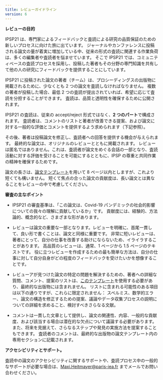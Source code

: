 ```yaml
---
title: レビューガイドライン
version: 6
---
```


**レビューの目的**

IPSP21 は、専門家によるフィードバックと査読による研究の品質保証のための新しいプロセスに向けた旅に出ています。 ジャーナルやカンファレンスに投稿される論文の量が着実に増加している中、従来の形式の査読に関連する作業負荷は、多くの編集者や査読者を悩ませています。 そこで IPSP21 では、コミュニティベースの査読プロセスを採用し、投稿した著者もその分野の専門知識を共有して他の人の研究にフィードバックを提供することにしています。

IPSP21 に投稿された論文の著者（チーム）は、プロシーディングスの出版物に掲載されるために、少なくとも 2 つの論文を査読しなければなりません。 複数の著者が投稿した場合、最低 2 つの査読が提出されていれば、希望に応じて査読を分担することができます。 査読は、品質と透明性を確保するために公開されます。

IPSP21 の査読は、従来の accept/reject 形式ではなく、**2 つのパート**で構成されます。 査読者は、コメントのリストと著者が改善できる提案、および論文に対する一般的な評価とコメントを提供するよう求められます（下記参照）。

その後、著者は投稿論文を修正し、査読者への回答を提供する機会が与えられます。 最終的な論文は、オリジナルのレビューとともに掲載されます。 レビューは匿名ではありません。これは、査読者が論文をめぐる会話の一部となり、査読活動に対する評価を受けることを可能にするとともに、IPSP の尊重と共同作業の精神を確保するためです。

論文の長さは、[論文テンプレート](https://IP4SP.org/conference/IPSP21_Full_Paper_Template.docx)を用いて 8 ページ以内としますが、これより短くても構いません。 短くて焦点の合った論文の貢献度は、長い論文とは異なることをレビューの中で考慮してください。

**審査の主なポイント**

- IPSP21 の審査基準は、「この論文は、Covid-19 パンデミックの社会的影響についての我々の理解に貢献しているか」です。 貢献度には、経験的、方法論的、概念的など、さまざまな形があります。

- レビューは論文の重要な一部となります。レビューを明確に、首尾一貫して、良い形で書くことは、論文と同様に重要です。 非常に短いレビューは、著者にとって、自分の仕事を改善する助けにならないため、イライラすることがあります。 高品質のレビューは、通常、1 ページから 1.5 ページのテキストです。 役に立つレビューを作成するための最も簡単な方法は、自分の仕事に対して自分自身がどの程度のフィードバックを受けたいかを想像することです。

- レビューアが見つけた論文の特定の問題を解決するための、著者への詳細な質問、コメント、提案のリストは、[このテンプレート](https://IP4SP.org/conference/IPSP21_Review_Template.docx)を使用する必要があり、最終的な出版物には含まれません。 リストに含まれる可能性のある項目は以下の通りですが、これらに限定されません： スペルミス、数学的エラー、論文の構造を修正するための提案、議論やデータ収集プロセスの説明についての詳細を求めること、検討すべきさらなる文献。

- コメントは一貫した文章として提供し、論文の関連性、内容、一般的な貢献度、および該当する場合は潜在的な欠点について議論する必要があります。 また、将来を見据えて、さらなるステップや発見の実施方法を提案することもできます。 査読者のコメントは、最終的な出版物の論文テンプレート内の専用セクションに記載されます。

<!-- -->

**アクセシビリティとサポート。**

査読中の論文のアクセシビリティに関するサポートや、査読プロセス中の一般的なサポートが必要な場合は、Maxi.Heitmayer@paris-iea.fr までメールでお問い合わせください。
